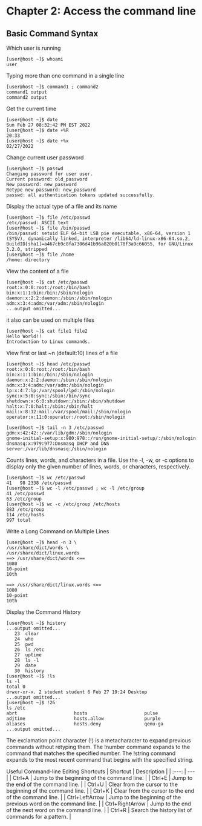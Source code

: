 # Chapter 2: Access the command line
## Basic Command Syntax

Which user is running 
```console
[user@host ~]$ whoami
user
```

Typing more than one command in a single line
```console
[user@host ~]$ command1 ; command2
command1 output
command2 output
```

Get the current time
```console
[user@host ~]$ date
Sun Feb 27 08:32:42 PM EST 2022
[user@host ~]$ date +%R
20:33
[user@host ~]$ date +%x
02/27/2022
```

Change current user password
```console
[user@host ~]$ passwd
Changing password for user user.
Current password: old_password
New password: new_password
Retype new password: new_password
passwd: all authentication tokens updated successfully.
```

Display the actual type of a file and its name
```console
[user@host ~]$ file /etc/passwd
/etc/passwd: ASCII text
[user@host ~]$ file /bin/passwd
/bin/passwd: setuid ELF 64-bit LSB pie executable, x86-64, version 1 (SYSV), dynamically linked, interpreter /lib64/ld-linux-x86-64.so.2, BuildID[sha1]=a467cb9c8fa7306d41b96a820b0178f3a9c66055, for GNU/Linux 3.2.0, stripped
[user@host ~]$ file /home
/home: directory
```

View the content of a file
```console
[user@host ~]$ cat /etc/passwd
root:x:0:0:root:/root:/bin/bash
bin:x:1:1:bin:/bin:/sbin/nologin
daemon:x:2:2:daemon:/sbin:/sbin/nologin
adm:x:3:4:adm:/var/adm:/sbin/nologin
...output omitted...
```
it also can be used on multiple files
```console
[user@host ~]$ cat file1 file2
Hello World!!
Introduction to Linux commands.
```

View first or last ~n (default:10) lines of a file 
```console
[user@host ~]$ head /etc/passwd
root:x:0:0:root:/root:/bin/bash
bin:x:1:1:bin:/bin:/sbin/nologin
daemon:x:2:2:daemon:/sbin:/sbin/nologin
adm:x:3:4:adm:/var/adm:/sbin/nologin
lp:x:4:7:lp:/var/spool/lpd:/sbin/nologin
sync:x:5:0:sync:/sbin:/bin/sync
shutdown:x:6:0:shutdown:/sbin:/sbin/shutdown
halt:x:7:0:halt:/sbin:/sbin/halt
mail:x:8:12:mail:/var/spool/mail:/sbin/nologin
operator:x:11:0:operator:/root:/sbin/nologin
```
```console
[user@host ~]$ tail -n 3 /etc/passwd
gdm:x:42:42::/var/lib/gdm:/sbin/nologin
gnome-initial-setup:x:980:978::/run/gnome-initial-setup/:/sbin/nologin
dnsmasq:x:979:977:Dnsmasq DHCP and DNS server:/var/lib/dnsmasq:/sbin/nologin
```

Counts lines, words, and characters in a file. Use the -l, -w, or -c options to display only the given number of lines, words, or characters, respectively.
```console
[user@host ~]$ wc /etc/passwd
41   98 2338 /etc/passwd
[user@host ~]$ wc -l /etc/passwd ; wc -l /etc/group
41 /etc/passwd
63 /etc/group
[user@host ~]$ wc -c /etc/group /etc/hosts
883 /etc/group
114 /etc/hosts
997 total
```

Write a Long Command on Multiple Lines
```console
[user@host ~]$ head -n 3 \
/usr/share/dict/words \
/usr/share/dict/linux.words
==> /usr/share/dict/words <==
1080
10-point
10th

==> /usr/share/dict/linux.words <==
1080
10-point
10th
```

Display the Command History
```console
[user@host ~]$ history
...output omitted...
   23  clear
   24  who
   25  pwd
   26  ls /etc
   27  uptime
   28  ls -l
   29  date
   30  history
[user@host ~]$ !ls
ls -l
total 0
drwxr-xr-x. 2 student student 6 Feb 27 19:24 Desktop
...output omitted...
[user@host ~]$ !26
ls /etc
abrt                     hosts                     pulse
adjtime                  hosts.allow               purple
aliases                  hosts.deny                qemu-ga
...output omitted...
```
The exclamation point character (!) is a metacharacter to expand previous commands without retyping them. The !number command expands to the command that matches the specified number. The !string command expands to the most recent command that begins with the specified string.

Useful Command-line Editing Shortcuts
| Shortcut | Description |
| :---: | --- |
| Ctrl+A	| Jump to the beginning of the command line. |
| Ctrl+E	| Jump to the end of the command line. |
| Ctrl+U	| Clear from the cursor to the beginning of the command line. |
| Ctrl+K	| Clear from the cursor to the end of the command line. |
| Ctrl+LeftArrow	| Jump to the beginning of the previous word on the command line. |
| Ctrl+RightArrow	| Jump to the end of the next word on the command line. |
| Ctrl+R	| Search the history list of commands for a pattern. |
